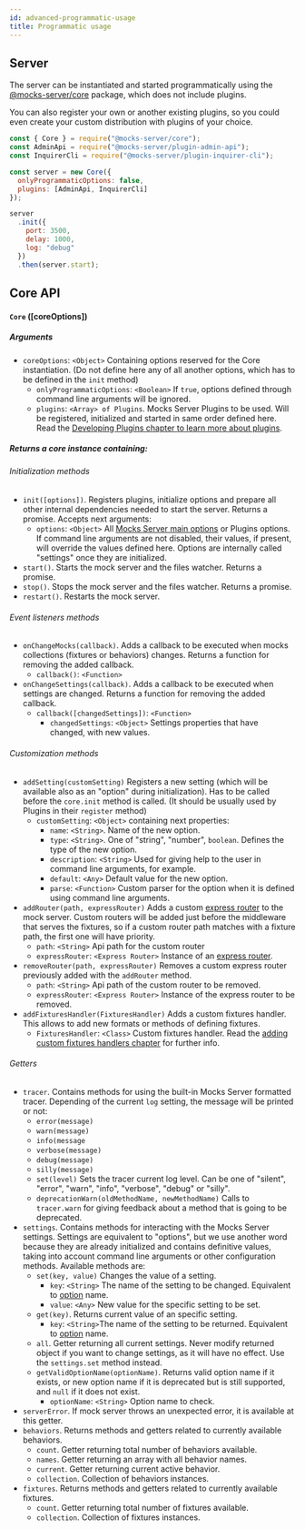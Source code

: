 ```yaml
---
id: advanced-programmatic-usage
title: Programmatic usage
---
```


## Server

The server can be instantiated and started programmatically using the [@mocks-server/core](https://www.npmjs.com/package/@mocks-server/core) package, which does not include plugins.

You can also register your own or another existing plugins, so you could even create your custom distribution with plugins of your choice.

```javascript
const { Core } = require("@mocks-server/core");
const AdminApi = require("@mocks-server/plugin-admin-api");
const InquirerCli = require("@mocks-server/plugin-inquirer-cli");

const server = new Core({
  onlyProgrammaticOptions: false,
  plugins: [AdminApi, InquirerCli]
});

server
  .init({
    port: 3500,
    delay: 1000,
    log: "debug"
  })
  .then(server.start);
```

## Core API

#### `Core` (\[coreOptions\])

##### Arguments

* `coreOptions`: `<Object>` Containing options reserved for the Core instantiation. (Do not define here any of all another options, which has to be defined in the `init` method)
	* `onlyProgrammaticOptions`: `<Boolean>` If `true`, options defined through command line arguments will be ignored.
	* `plugins`: `<Array> of Plugins`. Mocks Server Plugins to be used. Will be registered, initialized and started in same order defined here. Read the [Developing Plugins chapter to learn more about plugins](advanced-developing-plugins.md).

##### Returns a core instance containing:

###### Initialization methods

* `init([options])`. Registers plugins, initialize options and prepare all other internal dependencies needed to start the server. Returns a promise. Accepts next arguments:
	* `options`: `<Object>` All [Mocks Server main options](configuration-options.md#main-options) or Plugins options. If command line arguments are not disabled, their values, if present, will override the values defined here. Options are internally called "settings" once they are initialized.
* `start()`. Starts the mock server and the files watcher. Returns a promise.
* `stop()`. Stops the mock server and the files watcher. Returns a promise.
* `restart()`. Restarts the mock server.

###### Event listeners methods

* `onChangeMocks(callback)`. Adds a callback to be executed when mocks collections (fixtures or behaviors) changes. Returns a function for removing the added callback.
	* `callback()`: `<Function>`
* `onChangeSettings(callback)`. Adds a callback to be executed when settings are changed. Returns a function for removing the added callback.
  * `callback([changedSettings])`: `<Function>`
    * `changedSettings`: `<Object>` Settings properties that have changed, with new values.

###### Customization methods

* `addSetting(customSetting)` Registers a new setting (which will be available also as an "option" during initialization). Has to be called before the `core.init` method is called. (It should be usually used by Plugins in their `register` method)
	* `customSetting`: `<Object>` containing next properties:
		* `name`: `<String>`. Name of the new option.
		* `type`: `<String>`. One of "string", "number", `boolean`. Defines the type of the new option.
		* `description`: `<String>` Used for giving help to the user in command line arguments, for example.
		* `default`: `<Any>` Default value for the new option.
		* `parse`: `<Function>` Custom parser for the option when it is defined using command line arguments.
* `addRouter(path, expressRouter)` Adds a custom [express router](https://expressjs.com/es/guide/routing.html) to the mock server. Custom routers will be added just before the middleware that serves the fixtures, so if a custom router path matches with a fixture path, the first one will have priority.
    * `path`: `<String>` Api path for the custom router
    * `expressRouter`: `<Express Router>` Instance of an [express router](https://expressjs.com/es/guide/routing.html).
* `removeRouter(path, expressRouter)` Removes a custom express router previously added with the `addRouter` method.
    * `path`: `<String>` Api path of the custom router to be removed.
    * `expressRouter`: `<Express Router>` Instance of the express router to be removed.
* `addFixturesHandler(FixturesHandler)` Adds a custom fixtures handler. This allows to add new formats or methods of defining fixtures.
    * `FixturesHandler`: `<Class>` Custom fixtures handler. Read the [adding custom fixtures handlers chapter](advanced-custom-fixtures-handlers) for further info.

###### Getters

* `tracer`. Contains methods for using the built-in Mocks Server formatted tracer. Depending of the current `log` setting, the message will be printed or not:
	* `error(message)`
	* `warn(message)`
	* `info(message`
	* `verbose(message)`
	* `debug(message)`
	* `silly(message)`
  * `set(level)` Sets the tracer current log level. Can be one of "silent", "error", "warn", "info", "verbose", "debug" or "silly".
  * `deprecationWarn(oldMethodName, newMethodName)` Calls to `tracer.warn` for giving feedback about a method that is going to be deprecated.
* `settings`. Contains methods for interacting with the Mocks Server settings. Settings are equivalent to "options", but we use another word because they are already initialized and contains definitive values, taking into account command line arguments or other configuration methods. Available methods are:
	* `set(key, value)` Changes the value of a setting.
		* `key`: `<String>` The name of the setting to be changed. Equivalent to [option](configuration-options.md#main-options) name.
		* `value`: `<Any>` New value for the specific setting to be set.
	* `get(key)`. Returns current value of an specific setting.
		* `key`: `<String>`The name of the setting to be returned. Equivalent to [option](configuration-options.md#main-options) name.
  * `all`. Getter returning all current settings. Never modify returned object if you want to change settings, as it will have no effect. Use the `settings.set` method instead.
  * `getValidOptionName(optionName)`. Returns valid option name if it exists, or new option name if it is deprecated but is still supported, and `null` if it does not exist.
    * `optionName`: `<String>` Option name to check.
* `serverError`. If mock server throws an unexpected error, it is available at this getter.
* `behaviors`. Returns methods and getters related to currently available behaviors.
	* `count`. Getter returning total number of behaviors available.
	* `names`. Getter returning an array with all behavior names.
  * `current`. Getter returning current active behavior.
  * `collection`. Collection of behaviors instances.
* `fixtures`. Returns methods and getters related to currently available fixtures.
  * `count`. Getter returning total number of fixtures available.
  * `collection`. Collection of fixtures instances.

